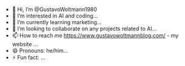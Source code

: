 - 👋 Hi, I’m @GustavoWoltmann1980
- 👀 I’m interested in AI and coding...
- 🌱 I’m currently learning marketing...
- 💞️ I’m looking to collaborate on any projects related to AI...
- 📫 How to reach me https://www.gustavowoltmannblog.com/ - my website ...
- 😄 Pronouns: he/him...
- ⚡ Fun fact: ...

<!---
GustavoWoltmann1980/GustavoWoltmann1980 is a ✨ special ✨ repository because its `README.md` (this file) appears on your GitHub profile.
You can click the Preview link to take a look at your changes.
--->
